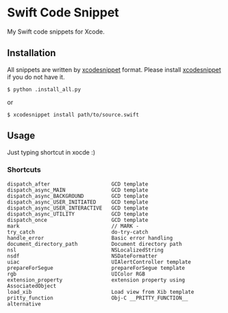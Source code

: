 # Swift Code Snippet

My Swift code snippets for Xcode.

## Installation

All snippets are written by [xcodesnippet][1] format. Please install [xcodesnippet][1] if you do not have it.

```
$ python .install_all.py
```

or 

```
$ xcodesnippet install path/to/source.swift
```

## Usage

Just typing shortcut in xocde :)

### Shortcuts

```
dispatch_after                    GCD template
dispatch_async_MAIN               GCD template
dispatch_async_BACKGROUND         GCD template
dispatch_async_USER_INITIATED     GCD template
dispatch_async_USER_INTERACTIVE   GCD template
dispatch_async_UTILITY            GCD template
dispatch_once                     GCD template
mark                              // MARK - 
try_catch                         do-try-catch
handle_error                      Basic error handling
document_directory_path           Document directory path
nsl                               NSLocalizedString
nsdf                              NSDateFormatter
uiac                              UIAlertController template
prepareForSegue                   prepareForSegue template
rgb                               UIColor RGB
extension_property                extension property using AssociatedObject
load_xib                          Load view from Xib template
pritty_function                   Obj-C __PRITTY_FUNCTION__ alternative
```

[1]: https://github.com/mattt/Xcode-Snippets
